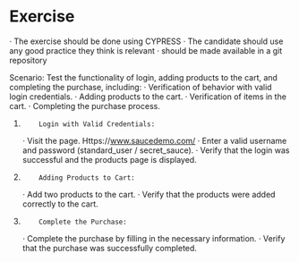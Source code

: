 # Exercise

· The exercise should be done using CYPRESS
· The candidate should use any good practice they think is relevant
· should be made available in a git repository

Scenario: Test the functionality of login, adding products to the cart, and completing the purchase, including:
· Verification of behavior with valid login credentials.
· Adding products to the cart.
· Verification of items in the cart.
· Completing the purchase process.

1.         Login with Valid Credentials:

    · Visit the page. Https://www.saucedemo.com/
    · Enter a valid username and password (standard_user / secret_sauce).
    · Verify that the login was successful and the products page is displayed.

2.         Adding Products to Cart:

    · Add two products to the cart.
    · Verify that the products were added correctly to the cart.

3.         Complete the Purchase:
    · Complete the purchase by filling in the necessary information.
    · Verify that the purchase was successfully completed.
